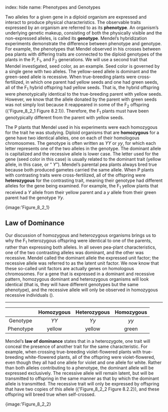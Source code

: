 index: hide
name: Phenotypes and Genotypes

Two alleles for a given gene in a diploid organism are expressed and interact to produce physical characteristics. The observable traits expressed by an organism are referred to as its  **phenotype**. An organism’s underlying genetic makeup, consisting of both the physically visible and the non-expressed alleles, is called its  **genotype**. Mendel’s hybridization experiments demonstrate the difference between phenotype and genotype. For example, the phenotypes that Mendel observed in his crosses between pea plants with differing traits are connected to the diploid genotypes of the plants in the P, F<sub>1</sub>, and F<sub>2</sub> generations. We will use a second trait that Mendel investigated, seed color, as an example. Seed color is governed by a single gene with two alleles. The yellow-seed allele is dominant and the green-seed allele is recessive. When true-breeding plants were cross-fertilized, in which one parent had yellow seeds and one had green seeds, all of the F<sub>1</sub> hybrid offspring had yellow seeds. That is, the hybrid offspring were phenotypically identical to the true-breeding parent with yellow seeds. However, we know that the allele donated by the parent with green seeds was not simply lost because it reappeared in some of the F<sub>2</sub> offspring ({'Figure_8_2_1 Figure 8.2.1}). Therefore, the F<sub>1</sub> plants must have been genotypically different from the parent with yellow seeds.

The P plants that Mendel used in his experiments were each homozygous for the trait he was studying. Diploid organisms that are  **homozygous** for a gene have two identical alleles, one on each of their homologous chromosomes. The genotype is often written as  *YY* or  *yy*, for which each letter represents one of the two alleles in the genotype. The dominant allele is capitalized and the recessive allele is lower case. The letter used for the gene (seed color in this case) is usually related to the dominant trait (yellow allele, in this case, or “ *Y*”). Mendel’s parental pea plants always bred true because both produced gametes carried the same allele. When P plants with contrasting traits were cross-fertilized, all of the offspring were  **heterozygous** for the contrasting trait, meaning their genotype had different alleles for the gene being examined. For example, the F<sub>1</sub> yellow plants that received a  *Y* allele from their yellow parent and a  *y* allele from their green parent had the genotype  *Yy*.


{image:'Figure_8_2_1}
        

## Law of Dominance

Our discussion of homozygous and heterozygous organisms brings us to why the F<sub>1</sub> heterozygous offspring were identical to one of the parents, rather than expressing both alleles. In all seven pea-plant characteristics, one of the two contrasting alleles was dominant, and the other was recessive. Mendel called the dominant allele the expressed unit factor; the recessive allele was referred to as the latent unit factor. We now know that these so-called unit factors are actually genes on homologous chromosomes. For a gene that is expressed in a dominant and recessive pattern, homozygous dominant and heterozygous organisms will look identical (that is, they will have different genotypes but the same phenotype), and the recessive allele will only be observed in homozygous recessive individuals ().


****

|  | Homozygous | Heterozygous | Homozygous |
|:-:|:-:|:-:|:-:|
| Genotype |  *YY* |  *Yy* |  *yy* |
| Phenotype | yellow | yellow | green |
    

Mendel’s  **law of dominance** states that in a heterozygote, one trait will conceal the presence of another trait for the same characteristic. For example, when crossing true-breeding violet-flowered plants with true-breeding white-flowered plants, all of the offspring were violet-flowered, even though they all had one allele for violet and one allele for white. Rather than both alleles contributing to a phenotype, the dominant allele will be expressed exclusively. The recessive allele will remain latent, but will be transmitted to offspring in the same manner as that by which the dominant allele is transmitted. The recessive trait will only be expressed by offspring that have two copies of this allele ({'Figure_8_2_2 Figure 8.2.2}), and these offspring will breed true when self-crossed.


{image:'Figure_8_2_2}
        
